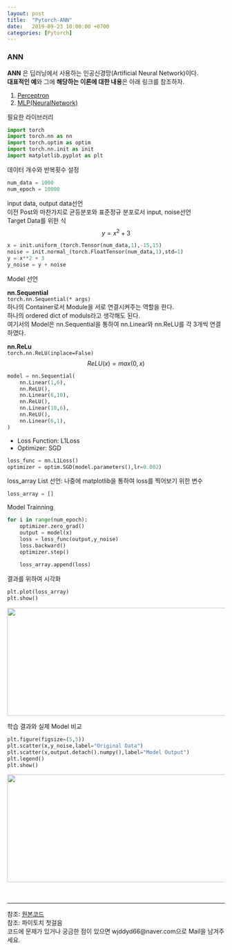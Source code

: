 ```yaml
---
layout: post
title:  "Pytorch-ANN"
date:   2019-09-23 10:00:00 +0700
categories: [Pytorch]
---
```


<script type="text/javascript" src="https://cdn.mathjax.org/mathjax/latest/MathJax.js?config=TeX-AMS_HTML"></script>
### ANN
**ANN** 은 딥러닝에서 사용하는 인공신경망(Artificial Neural Network)이다.  
**대표적인 예**와 그에 **해당하는 이론에 대한 내용**은 아래 링크를 참조하자.  

1. <a href="https://wjddyd66.github.io/dl/2019/07/26/Perceptron.html">Perceptron</a>
2. <a href="https://wjddyd66.github.io/dl/2019/07/26/NeuralNetwork-(1)-Basic-&-Activation-Function.html">MLP(NeuralNetwork)</a>


필요한 라이브러리

```python
import torch
import torch.nn as nn
import torch.optim as optim
import torch.nn.init as init
import matplotlib.pyplot as plt
```
데이터 개수와 반복횟수 설정

```python
num_data = 1000
num_epoch = 10000
```
input data, output data선언  
이전 Post와 마찬가지로 균등분포와 표준정규 분포로서 input, noise선언  
Target Data를 위한 식
$$y = x^2 +3$$

```python
x = init.uniform_(torch.Tensor(num_data,1),-15,15)
noise = init.normal_(torch.FloatTensor(num_data,1),std=1)
y = x**2 + 3
y_noise = y + noise
```
Model 선언  


**nn.Sequential**  
<code>torch.nn.Sequential(* args)</code>  
하나의 Container로서 Module을 서로 연결시켜주는 역할을 한다.  
하나의 ordered dict of moduls라고 생각해도 된다.  
여기서의 Model은 nn.Sequential을 통하여 nn.Linear와 nn.ReLU를 각 3개씩 연결하였다.  


**nn.ReLu**  
<code>torch.nn.ReLU(inplace=False)</code>  
$$ReLU(x) = max(0,x)$$

```python
model = nn.Sequential(
    nn.Linear(1,6),
    nn.ReLU(),
    nn.Linear(6,10),
    nn.ReLU(),
    nn.Linear(10,6),
    nn.ReLU(),
    nn.Linear(6,1),
)
```

- Loss Function: L1Loss
- Optimizer: SGD


```python
loss_func = nn.L1Loss()
optimizer = optim.SGD(model.parameters(),lr=0.002)
```
loss_array List 선언: 나중에 matplotlib을 통하여 loss를 찍어보기 위한 변수

```python
loss_array = []
```

Model Trainning

```python
for i in range(num_epoch):
    optimizer.zero_grad()
    output = model(x)
    loss = loss_func(output,y_noise)
    loss.backward()
    optimizer.step()
    
    loss_array.append(loss)
```

결과를 위하여 시각화
```python
plt.plot(loss_array)
plt.show()
```
<div><img src="https://raw.githubusercontent.com/wjddyd66/wjddyd66.github.io/master/static/img/AI/124.PNG" height="250" width="600" /></div>

학습 결과와 실제 Model 비교
```python
plt.figure(figsize=(5,5))
plt.scatter(x,y_noise,label="Original Data")
plt.scatter(x,output.detach().numpy(),label="Model Output")
plt.legend()
plt.show()
```
<div><img src="https://raw.githubusercontent.com/wjddyd66/wjddyd66.github.io/master/static/img/AI/125.PNG" height="250" width="600" /></div>
<br>
<br>
<hr>
참조: <a href="https://github.com/wjddyd66/Pytorch/blob/master/Linear.ipynb">원본코드</a> <br>
참조: 파이토치 첫걸음<br>
코드에 문제가 있거나 궁금한 점이 있으면 wjddyd66@naver.com으로  Mail을 남겨주세요.